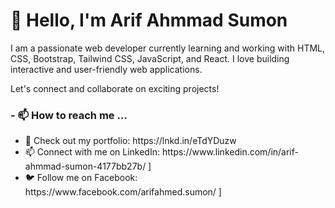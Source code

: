 


 <h1>👋 Hello, I'm Arif Ahmmad Sumon</h1>
        <p>I am a passionate web developer currently learning and working with HTML, CSS, Bootstrap, Tailwind CSS, JavaScript, and React. I love building interactive and user-friendly web applications.</p>
        <p>Let's connect and collaborate on exciting projects!</p>
        <h3>- 📫 How to reach me ...</h3>
        <ul>
            <li>🚀 Check out my portfolio: https://lnkd.in/eTdYDuzw </li>
            <li>📫 Connect with me on LinkedIn: https://www.linkedin.com/in/arif-ahmmad-sumon-4177bb27b/ ]</li>
            <li>🐦 Follow me on Facebook: https://www.facebook.com/arifahmed.sumon/ ]</li>
        </ul>    
